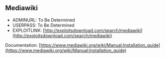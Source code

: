 ## Mediawiki

* ADMINURL: To Be Determined
* USERPASS: To Be Determined
* EXPLOITLINK: [http://exploitsdownload.com/search/mediawiki](http://exploitsdownload.com/search/mediawiki)

Documentation: [https://www.mediawiki.org/wiki/Manual:Installation_guide](https://www.mediawiki.org/wiki/Manual:Installation_guide)
